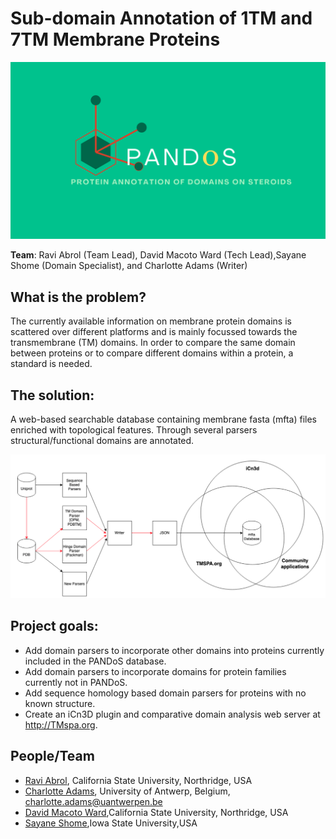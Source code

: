 # Sub-domain Annotation of 1TM and 7TM Membrane Proteins
![Github_banner](Images/Pandos_github_banner.png)

**Team**: Ravi Abrol (Team Lead), David Macoto Ward (Tech Lead),Sayane Shome (Domain Specialist), and Charlotte Adams (Writer)
## What is the problem?
The currently available information on membrane protein domains is scattered over different platforms and is mainly focussed towards the transmembrane (TM) domains. In order to compare the same domain between proteins or to compare different domains within a protein, a standard is needed.

## The solution:
A web-based searchable database containing membrane fasta (mfta) files enriched with topological features. Through several parsers structural/functional domains are annotated.

![Overview diagram](Images/Diagram.png)

## Project goals:
* Add domain parsers to incorporate other domains into proteins currently included in the PANDoS database.
* Add domain parsers to incorporate domains for protein families currently not in PANDoS.
* Add sequence homology based domain parsers for proteins with no known structure.
* Create an iCn3D plugin and comparative domain analysis web server at <http://TMspa.org>.

## People/Team
* [Ravi Abrol](http://abrollab.org), California State University, Northridge, USA
* [Charlotte Adams](https://github.com/adamscharlotte), University of Antwerp, Belgium, <charlotte.adams@uantwerpen.be>
* [David Macoto Ward](https://github.com/dmw01),California State University, Northridge, USA
* [Sayane Shome](https://github.com/sayaneshome),Iowa State University,USA
